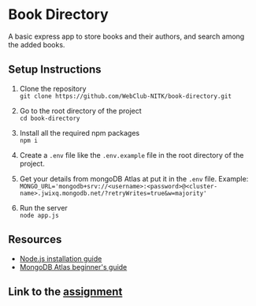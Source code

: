 # Book Directory

A basic express app to store books and their authors, and search among the added books.

## Setup Instructions

1. Clone the repository <br>
`git clone https://github.com/WebClub-NITK/book-directory.git`

2. Go to the root directory of the project <br>
`cd book-directory`

3. Install all the required npm packages <br>
`npm i`

4. Create a `.env` file like the `.env.example` file in the root directory of the project.

5. Get your details from mongoDB Atlas at put it in the `.env` file. Example: <br>
`MONGO_URL='mongodb+srv://<username>:<password>@<cluster-name>.jwixq.mongodb.net/?retryWrites=true&w=majority'`

6. Run the server <br>
`node app.js`

## Resources
- [Node.js installation guide](https://kinsta.com/blog/how-to-install-node-js/#how-to-install-nodejs-and-npm)
- [MongoDB Atlas beginner's guide](https://www.freecodecamp.org/news/get-started-with-mongodb-atlas/)

## Link to the [assignment](https://github.com/WebClub-NITK/book-directory/blob/assignment/ASSIGNMENT.MD) 
